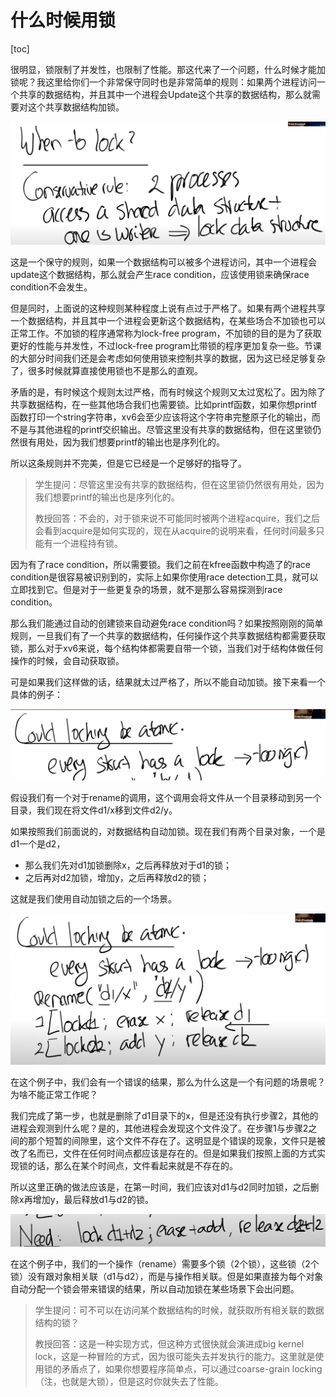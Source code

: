 # 什么时候用锁

[toc]

很明显，锁限制了并发性，也限制了性能。那这代来了一个问题，什么时候才能加锁呢？我这里给你们一个非常保守同时也是非常简单的规则：如果两个进程访问一个共享的数据结构，并且其中一个进程会Update这个共享的数据结构，那么就需要对这个共享数据结构加锁。

![img](.assets/image%20(506).png)

这是一个保守的规则，如果一个数据结构可以被多个进程访问，其中一个进程会update这个数据结构，那么就会产生race condition，应该使用锁来确保race condition不会发生。

但是同时，上面说的这种规则某种程度上说有点过于严格了。如果有两个进程共享一个数据结构，并且其中一个进程会更新这个数据结构，在某些场合不加锁也可以正常工作。不加锁的程序通常称为lock-free program，不加锁的目的是为了获取更好的性能与并发性，不过lock-free program比带锁的程序更加复杂一些。节课的大部分时间我们还是会考虑如何使用锁来控制共享的数据，因为这已经足够复杂了，很多时候就算直接使用锁也不是那么的直观。

矛盾的是，有时候这个规则太过严格，而有时候这个规则又太过宽松了。因为除了共享数据结构，在一些其他场合我们也需要锁。比如printf函数，如果你想printf函数打印一个string字符串，xv6会至少应该将这个字符串完整原子化的输出，而不是与其他进程的printf交织输出。尽管这里没有共享的数据结构，但在这里锁仍然很有用处，因为我们想要printf的输出也是序列化的。

所以这条规则并不完美，但是它已经是一个足够好的指导了。

>学生提问：尽管这里没有共享的数据结构，但在这里锁仍然很有用处，因为我们想要printf的输出也是序列化的。
>
>教授回答：不会的，对于锁来说不可能同时被两个进程acquire，我们之后会看到acquire是如何实现的，现在从acquire的说明来看，任何时间最多只能有一个进程持有锁。

因为有了race condition，所以需要锁。我们之前在kfree函数中构造了的race condition是很容易被识别到的，实际上如果你使用race detection工具，就可以立即找到它。但是对于一些更复杂的场景，就不是那么容易探测到race condition。

那么我们能通过自动的创建锁来自动避免race condition吗？如果按照刚刚的简单规则，一旦我们有了一个共享的数据结构，任何操作这个共享数据结构都需要获取锁，那么对于xv6来说，每个结构体都需要自带一个锁，当我们对于结构体做任何操作的时候，会自动获取锁。

可是如果我们这样做的话，结果就太过严格了，所以不能自动加锁。接下来看一个具体的例子：

![img](.assets/image%20(456).png)

假设我们有一个对于rename的调用，这个调用会将文件从一个目录移动到另一个目录，我们现在将文件d1/x移到文件d2/y。

如果按照我们前面说的，对数据结构自动加锁。现在我们有两个目录对象，一个是d1一个是d2，

* 那么我们先对d1加锁删除x，之后再释放对于d1的锁；
* 之后再对d2加锁，增加y，之后再释放d2的锁；

这就是我们使用自动加锁之后的一个场景。

![img](.assets/image%20(488).png)

在这个例子中，我们会有一个错误的结果，那么为什么这是一个有问题的场景呢？为啥不能正常工作呢？

我们完成了第一步，也就是删除了d1目录下的x，但是还没有执行步骤2，其他的进程会观测到什么呢？是的，其他进程会发现这个文件没了。在步骤1与步骤2之间的那个短暂的间隙里，这个文件不存在了。这明显是个错误的现象，文件只是被改了名而已，文件在任何时间点都应该是存在的。但是如果我们按照上面的方式实现锁的话，那么在某个时间点，文件看起来就是不存在的。

所以这里正确的做法应该是，在第一时间，我们应该对d1与d2同时加锁，之后删除x再增加y，最后释放d1与d2的锁。

![img](.assets/image%20(489).png)

在这个例子中，我们的一个操作（rename）需要多个锁（2个锁），这些锁（2个锁）没有跟对象相关联（d1与d2），而是与操作相关联。但是如果直接为每个对象自动分配一个锁会带来错误的结果，所以自动加锁在某些场景下会出问题。

>学生提问：可不可以在访问某个数据结构的时候，就获取所有相关联的数据结构的锁？
>
>教授回答：这是一种实现方式，但这种方式很快就会演进成big kernel lock，这是一种冒险的方式，因为很可能失去并发执行的能力。这里就是使用锁的矛盾点了，如果你想要程序简单点，可以通过coarse-grain locking（注，也就是大锁），但是这时你就失去了性能。


